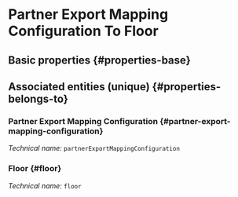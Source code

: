 #  Partner Export Mapping Configuration To Floor
<!--- THIS FILE IS GENERATED PLEASE DO NOT EDIT IT DIRECTLY --->



## Basic properties {#properties-base}



## Associated entities (unique) {#properties-belongs-to}

###  Partner Export Mapping Configuration {#partner-export-mapping-configuration}



*Technical name:* ```partnerExportMappingConfiguration```

### Floor {#floor}



*Technical name:* ```floor```






